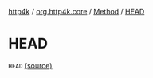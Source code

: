 [http4k](../../index.md) / [org.http4k.core](../index.md) / [Method](index.md) / [HEAD](./-h-e-a-d.md)

# HEAD

`HEAD` [(source)](https://github.com/http4k/http4k/blob/master/http4k-core/src/main/kotlin/org/http4k/core/http.kt#L114)